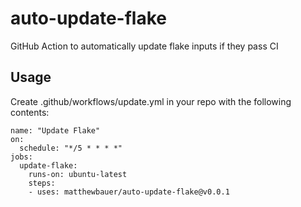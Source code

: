 # auto-update-flake
GitHub Action to automatically update flake inputs if they pass CI

## Usage

Create .github/workflows/update.yml in your repo with the following contents:

```
name: "Update Flake"
on:
  schedule: "*/5 * * * *"
jobs:
  update-flake:
    runs-on: ubuntu-latest
    steps:
    - uses: matthewbauer/auto-update-flake@v0.0.1
```
